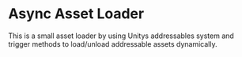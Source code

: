# Async Asset Loader

This is a small asset loader by using Unitys addressables system and trigger methods to load/unload addressable assets dynamically.
